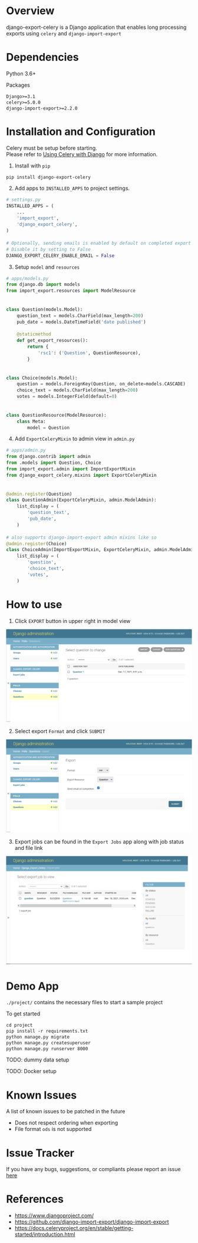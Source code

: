 Overview
===

django-export-celery is a Django application that enables long processing exports using `celery` and `django-import-export`


Dependencies
===
Python 3.6+

Packages
```text
Django>=3.1
celery>=5.0.0
django-import-export>=2.2.0
```

Installation and Configuration
===
Celery must be setup before starting. \
Please refer to [Using Celery with Django](https://docs.celeryproject.org/en/v5.2.0/django/first-steps-with-django.html) for more information.

1. Install with `pip`
```
pip install django-export-celery
```

2. Add apps to `INSTALLED_APPS` to project settings.
```python
# settings.py
INSTALLED_APPS = (
    ...
    'import_export',
    'django_export_celery',
)

# Optionally, sending emails is enabled by default on completed export
# Disable it by setting to False
DJANGO_EXPORT_CELERY_ENABLE_EMAIL = False
```

3. Setup `model` and `resources`
```python
# apps/models.py
from django.db import models
from import_export.resources import ModelResource


class Question(models.Model):
    question_text = models.CharField(max_length=200)
    pub_date = models.DateTimeField('date published')

    @staticmethod
    def get_export_resources():
        return {
            'rsc1': ('Question', QuestionResource),
        }


class Choice(models.Model):
    question = models.ForeignKey(Question, on_delete=models.CASCADE)
    choice_text = models.CharField(max_length=200)
    votes = models.IntegerField(default=0)


class QuestionResource(ModelResource):
    class Meta:
        model = Question

```

4. Add `ExportCeleryMixin` to admin view in `admin.py`
```python
# apps/admin.py
from django.contrib import admin
from .models import Question, Choice
from import_export.admin import ImportExportMixin
from django_export_celery.mixins import ExportCeleryMixin


@admin.register(Question)
class QuestionAdmin(ExportCeleryMixin, admin.ModelAdmin):
    list_display = (
        'question_text',
        'pub_date',
    )

# also supports django-import-export admin mixins like so
@admin.register(Choice)
class ChoiceAdmin(ImportExportMixin, ExportCeleryMixin, admin.ModelAdmin):
    list_display = (
        'question',
        'choice_text',
        'votes',
    )

```


How to use
===
1. Click `EXPORT` button in upper right in model view

![image-1](https://raw.githubusercontent.com/mrtoffou/django-export-celery/main/screenshots/demo-image-1.png)

2. Select export `Format` and click `SUBMIT`

![image-2](https://raw.githubusercontent.com/mrtoffou/django-export-celery/main/screenshots/demo-image-2.png)

3. Export jobs can be found in the `Export Jobs` app along with job status and file link

![image-3](https://raw.githubusercontent.com/mrtoffou/django-export-celery/main/screenshots/demo-image-3.png) 


Demo App
===
`./project/` contains the necessary files to start a sample project

To get started
```
cd project
pip install -r requirements.txt
python manage.py migrate
python manage.py createsuperuser
python manage.py runserver 8000
```

TODO: dummy data setup

TODO: Docker setup

Known Issues
===
A list of known issues to be patched in the future

* Does not respect ordering when exporting
* File format `ods` is not supported


Issue Tracker
===
If you have any bugs, suggestions, or compliants please report an issue [here](https://github.com/mrtoffou/django-export-celery/issues)


References
===
* https://www.djangoproject.com/
* https://github.com/django-import-export/django-import-export
* https://docs.celeryproject.org/en/stable/getting-started/introduction.html
